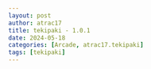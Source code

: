 ```yaml
---
layout: post
author: atrac17
title: tekipaki - 1.0.1
date: 2024-05-18
categories: [Arcade, atrac17.tekipaki]
tags: [tekipaki]
---
```



